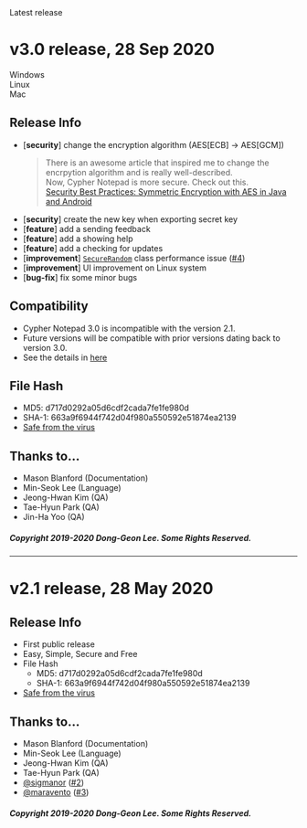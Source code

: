 <div id='latest-release'>Latest release</div>

# v3.0 release, 28 Sep 2020
<div class='download-button' id='download-windows' onclick="location.href='https://cypher-notepad.github.io/wiki/#/installation?id=windows'">Windows</div>
<div class='download-button' onclick="location.href='https://cypher-notepad.github.io/wiki/#/installation?id=linux'">Linux</div>
<div class='download-button' onclick="location.href='https://cypher-notepad.github.io/wiki/#/installation?id=macos'">Mac</div>

## Release Info
 * [**security**] change the encryption algorithm (AES[ECB] -> AES[GCM])
   > There is an awesome article that inspired me to change the encrpytion algorithm and is really well-described.<br>Now, Cypher Notepad is more secure. Check out this.<br>
  [Security Best Practices: Symmetric Encryption with AES in Java and Android](https://proandroiddev.com/security-best-practices-symmetric-encryption-with-aes-in-java-7616beaaade9)
 * [**security**] create the new key when exporting secret key
 * [**feature**] add a sending feedback
 * [**feature**] add a showing help
 * [**feature**] add a checking for updates
 * [**improvement**] [`SecureRandom`](https://docs.oracle.com/javase/8/docs/api/java/security/SecureRandom.html) class performance issue ([#4](https://github.com/Cypher-Notepad/Cypher-Notepad/issues/4))
 * [**improvement**] UI improvement on Linux system
 * [**bug-fix**] fix some minor bugs 

## Compatibility
 * Cypher Notepad 3.0 is incompatible with the version 2.1.
 * Future versions will be compatible with prior versions dating back to version 3.0.
 * See the details in [here](https://cypher-notepad.github.io/wiki/#/installation?id=compatibility-with-v21)

## File Hash
 * MD5: d717d0292a05d6cdf2cada7fe1fe980d
 * SHA-1: 663a9f6944f742d04f980a550592e51874ea2139
 * [Safe from the virus](https://www.virustotal.com/gui/file/25f54685e17e98a84a08e9d03dc805bc607802e1ad8ee1a772a614f2b1c83035/summary)

## Thanks to...
 * Mason Blanford (Documentation)
 * Min-Seok Lee (Language)
 * Jeong-Hwan Kim (QA)
 * Tae-Hyun Park (QA)
 * Jin-Ha Yoo (QA)

##### Copyright 2019-2020 Dong-Geon Lee. Some Rights Reserved.

<hr class="release-note-breaker">

# v2.1 release, 28 May 2020

## Release Info
 * First public release
 * Easy, Simple, Secure and Free
 * File Hash
   * MD5: d717d0292a05d6cdf2cada7fe1fe980d
   * SHA-1: 663a9f6944f742d04f980a550592e51874ea2139
 * [Safe from the virus](https://www.virustotal.com/gui/file/25f54685e17e98a84a08e9d03dc805bc607802e1ad8ee1a772a614f2b1c83035/summary)

## Thanks to...
 * Mason Blanford (Documentation)
 * Min-Seok Lee (Language)
 * Jeong-Hwan Kim (QA)
 * Tae-Hyun Park (QA)
 * [@sigmanor](https://github.com/Sigmanor) ([#2](https://github.com/Cypher-Notepad/Cypher-Notepad/issues/2))
 * [@maravento](https://github.com/maravento) ([#3](https://github.com/Cypher-Notepad/Cypher-Notepad/issues/3))

##### Copyright 2019-2020 Dong-Geon Lee. Some Rights Reserved.